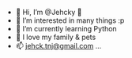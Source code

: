 - 👋 Hi, I’m @Jehcky :zany_face:
- 👀 I’m interested in many things :p
- 🌱 I’m currently learning Python
- 💞️ I love my family & pets
- 📫 jehck.tnj@gmail.com ...

<!---
Jehcky/Jehcky is a ✨ special ✨ repository because its `README.md` (this file) appears on your GitHub profile.
You can click the Preview link to take a look at your changes.
--->
